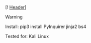 
[! [Header](https://github.com/0xHaskar/RichEagle/blob/main/icons/rich.png)]

Warning

Install:
pip3 install PyInquirer jinja2 bs4

Tested for:
Kali Linux
